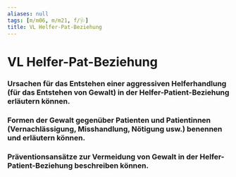 ```yaml
---
aliases: null
tags: [m/m06, m/m21, f/🩺]
title: VL Helfer-Pat-Beziehung
---
```

# VL Helfer-Pat-Beziehung
       

### Ursachen für das Entstehen einer aggressiven Helferhandlung (für das Entstehen von Gewalt) in der Helfer-Patient-Beziehung erläutern können.

### Formen der Gewalt gegenüber Patienten und Patientinnen (Vernachlässigung, Misshandlung, Nötigung usw.) benennen und erläutern können.

### Präventionsansätze zur Vermeidung von Gewalt in der Helfer-Patient-Beziehung beschreiben können.